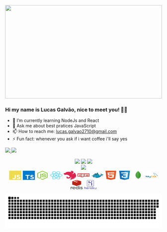  <img height="300px" width="100%" src="https://c.tenor.com/gAltZFDqnO4AAAAC/welcome.gif" />

###  Hi my name is Lucas Galvão, nice to meet you! 👋🤵

- 📘 I’m currently learning NodeJs and React
- 💬 Ask me about best pratices JavaScript
- 📫 How to reach me: lucas.galvao2710@gmail.com
- ⚡ Fun fact: whenever you ask if i want coffee i'll say yes

<div>
  <a href="https://github.com/LucasJS331">
  <img height="180em" src="https://github-readme-stats.vercel.app/api?username=LucasJS331&show_icons=true&theme=github_dark&include_all_commits=true&count_private=true"/>
  <img height="180em" src="https://github-readme-stats.vercel.app/api/top-langs/?username=LucasJS331&layout=compact&langs_count=7&theme=github_dark"/>
</div>

<br> 
 <div align="center">
    <a href="http://api.whatsapp.com/send?phone=17991816233" target="_blank"><img src="https://img.shields.io/badge/WhatsApp-25D366?style=for-the-badge&logo=whatsapp&logoColor=white" target="_blank"></a> 
  <a href = "mailto:lucas.galvao2710@gmail.com"><img src="https://img.shields.io/badge/-Gmail-%23333?style=for-the-badge&logo=gmail&logoColor=white" target="_blank"></a>
  <a href="https://www.linkedin.com/in/lucas-galvao-406/" target="_blank"><img src="https://img.shields.io/badge/-LinkedIn-%230077B5?style=for-the-badge&logo=linkedin&logoColor=white" target="_blank"></a> 
  
</div>
 <div align="center">
  
  <img src="https://readme-typing-svg.herokuapp.com?color=39F729&center=true&vCenter=true&lines=My+favorite+technologies!+">
   
 </div>
  
<div align="center">
  <img align="center" alt="Lucas-Js" height="30" width="40" src="https://raw.githubusercontent.com/devicons/devicon/master/icons/javascript/javascript-plain.svg">
  <img align="center" alt="Lucas-typescript" height="30" width="40" src="https://raw.githubusercontent.com/devicons/devicon/master/icons/typescript/typescript-original.svg">
  <img align="center" alt="Lucas-Nodejs" height="30" width="40" src="https://raw.githubusercontent.com/devicons/devicon/master/icons/nodejs/nodejs-plain.svg">
  <img align="center" alt="Lucas-React" height="30" width="40" src="https://raw.githubusercontent.com/devicons/devicon/master/icons/react/react-original.svg">
  <img align="center" alt="Lucas-NestJS" height="30" width="40" src="https://raw.githubusercontent.com/devicons/devicon/master/icons/nestjs/nestjs-plain.svg">
  <img align="center" alt="Lucas-npm" height="30" width="40" src="https://raw.githubusercontent.com/devicons/devicon/master/icons/npm/npm-original-wordmark.svg">
  <img align="center" alt="Lucas-docker" height="30" width="40" src="https://raw.githubusercontent.com/devicons/devicon/master/icons/docker/docker-original.svg">
  <img align="center" alt="Lucas-HTML" height="30" width="40" src="https://raw.githubusercontent.com/devicons/devicon/master/icons/html5/html5-original.svg">
  <img align="center" alt="Lucas-CSS" height="30" width="40" src="https://raw.githubusercontent.com/devicons/devicon/master/icons/css3/css3-original.svg">
  <img align="center" alt="Lucas-mongo" height="30" width="40" src="https://raw.githubusercontent.com/devicons/devicon/master/icons/mongodb/mongodb-original.svg">
  <img align="center" alt="Lucas-mysql" height="30" width="40" src="https://raw.githubusercontent.com/devicons/devicon/master/icons/mysql/mysql-original-wordmark.svg">
  <img align="center" alt="Lucas-redis" height="30" width="40" src="https://raw.githubusercontent.com/devicons/devicon/master/icons/redis/redis-original-wordmark.svg">
  <img align="center" alt="Lucas-heroku" height="30" width="40" src="https://raw.githubusercontent.com/devicons/devicon/master/icons/heroku/heroku-original-wordmark.svg">

</div>
  

  ![Snake animation](https://github.com/LucasJs331/LucasJs331/blob/output/github-contribution-grid-snake.svg)
   

